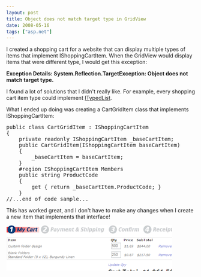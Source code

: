 ```yaml
---
layout: post
title: Object does not match target type in GridView
date: 2008-05-16
tags: ["asp.net"]
---
```


I created a shopping cart for a website that can display multiple types of items that implement IShoppingCartItem. When the GridView would display items that were different type, I would get this exception:

**Exception Details: System.Reflection.TargetException: Object does not match target type.**

I found a lot of solutions that I didn't really like. For example, every shopping cart item type could implement [ITypedList](http://msdn.microsoft.com/en-us/library/system.componentmodel.itypedlist.aspx).

What I ended up doing was creating a CartGridItem class that implements IShoppingCartItem:
  <pre class="c-sharp" name="code">public class CartGridItem : IShoppingCartItem
{
	private readonly IShoppingCartItem _baseCartItem;
	public CartGridItem(IShoppingCartItem baseCartItem)
	{
		_baseCartItem = baseCartItem;
	}
	#region IShoppingCartItem Members
	public string ProductCode
	{
		get { return _baseCartItem.ProductCode; }
	}
//...end of code sample...</pre>

This has worked great, and I don't have to make any changes when I create a new item that implements that interface!

![image](image6.png)